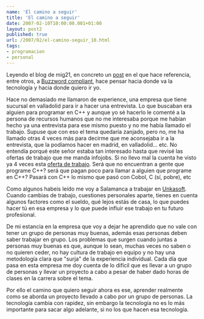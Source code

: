 ```yaml
---
name: 'El camino a seguir'
title: 'El camino a seguir'
date: 2007-02-10T10:00:00.001+01:00
layout: post2
published: true
url: /2007/02/el-camino-seguir_10.html
tags: 
- programacion
- personal
---
```


Leyendo el blog de mig21, en concreto un [post](http://yapw.blogspot.com/2007/01/exceso-de-informacin-filtros-bayesiano.html) en el que hace referencia, entre otros, a [Buzzword compliant](http://en.wikipedia.org/wiki/Buzzword_compliant), hace pensar hacia donde va la tecnología y hacia donde quiero ir yo.  
  
Hace no demasiado me llamaron de experience, una empresa que tiene sucursal en valladolid para ir a hacer una entrevista. Lo que buscaban era alguien para programar en C++ y aunque yo sé hacerlo le comenté a la persona de recursos humanos que no me interesaba porque me habían hecho ya una entrevista para ese mismo puesto y no me había llamado el trabajo. Supuse que con eso el tema quedaría zanjado, pero no, me ha llamado otras 4 veces más para decirme que me aconsejaba ir a la entrevista, que la podíamos hacer en madrid, en valladolid... etc. No entendía porqué este señor estaba tan interesado hasta que revisé las ofertas de trabajo que me manda infojobs. Si no llevo mal la cuenta he visto ya 4 veces esta [oferta de trabajo](http://www.tecnoempleo.com/oferta-empleo/ap-programadores-en-c-c-bajo-unix/7223pa841j609k8dc0aa&tec=cplusplus). Será que no encuentran a gente que programe C++? será que pagan poco para llamar a alguien que programe en C++? Pasará con C++ lo mismo que pasó con Cobol, C (sí, pobre), etc  
  
Como algunos habeis leído me voy a Salamanca a trabajar en [Unkasoft](http://www.unkasoft.com/). Cuando cambias de trabajo, cuestiones personales aparte, tienes en cuenta algunos factores como el sueldo, qué lejos estás de casa, lo que puedes hacer tú en esa empresa y lo que puede influir ese trabajo en tu futuro profesional.  
  
De mi estancia en la empresa que voy a dejar he aprendido que no vale con tener un grupo de personas muy buenas, además esas personas deben saber trabajar en grupo. Los problemas que surgen cuando juntas a personas muy buenas es que, aunque lo sean, muchas veces no saben o no quieren ceder, no hay cultura de trabajo en equipo y no hay una metodología clara que "surja" de la experiencia individual. Cada día que pasa en esta empresa me doy cuenta de lo difícil que es llevar a un grupo de personas y llevar un proyecto a cabo a pesar de haber dado horas de clases en la carrera sobre el tema.  
  
Por ello el camino que quiero seguir ahora es ese, aprender realmente como se aborda un proyecto llevado a cabo por un grupo de personas. La tecnología cambia con rapidez, sin embargo la tecnología no es lo más importante para sacar algo adelante, si no los que hacen esa tecnología.